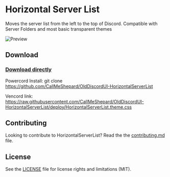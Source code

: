 # Horizontal Server List

Moves the server list from the left to the top of Discord. Compatible with Server Folders and most basic transparent themes

![Preview](https://i.imgur.com/yVDtwvF.png)

## Download

### [Download directly](https://github.com/CallMeShepard/OldDiscordUI-HorizontalServerList/releases/download/v2.1.0/HorizontalServerList.theme.css)

Powercord Install: git clone https://github.com/CallMeShepard/OldDiscordUI-HorizontalServerList

Vencord link: https://raw.githubusercontent.com/CallMeShepard/OldDiscordUI-HorizontalServerList/deploy/HorizontalServerList.theme.css

## Contributing

Looking to contribute to HorizontalServerList? Read the the [contributing.md](https://github.com/DiscordStyles/HorizontalServerList/blob/master/CONTRIBUTING.md) file.

## License

See the [LICENSE](https://github.com/DiscordStyles/HorizontalServerList/blob/master/LICENSE.md) file for license rights and limitations (MIT).
